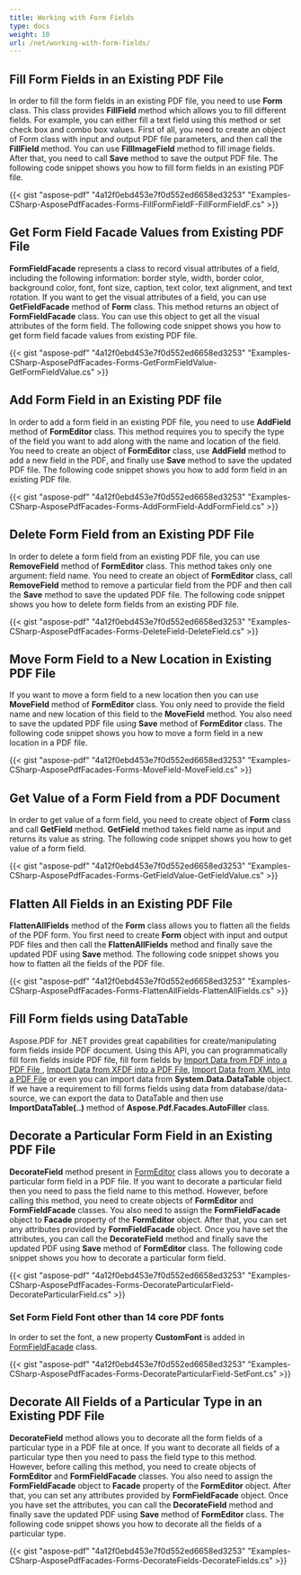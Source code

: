 ```yaml
---
title: Working with Form Fields
type: docs
weight: 10
url: /net/working-with-form-fields/
---
```


## **Fill Form Fields in an Existing PDF File**
In order to fill the form fields in an existing PDF file, you need to use **Form** class. This class provides **FillField** method which allows you to fill different fields. For example, you can either fill a text field using this method or set check box and combo box values. First of all, you need to create an object of Form class with input and output PDF file parameters, and then call the **FillField** method. You can use **FillImageField** method to fill image fields. After that, you need to call **Save** method to save the output PDF file. The following code snippet shows you how to fill form fields in an existing PDF file.



{{< gist "aspose-pdf" "4a12f0ebd453e7f0d552ed6658ed3253" "Examples-CSharp-AsposePdfFacades-Forms-FillFormFieldF-FillFormFieldF.cs" >}}
## **Get Form Field Facade Values from Existing PDF File**
**FormFieldFacade** represents a class to record visual attributes of a field, including the following information: border style, width, border color, background color, font, font size, caption, text color, text alignment, and text rotation. If you want to get the visual attributes of a field, you can use **GetFieldFacade** method of **Form** class. This method returns an object of **FormFieldFacade** class. You can use this object to get all the visual attributes of the form field. The following code snippet shows you how to get form field facade values from existing PDF file.



{{< gist "aspose-pdf" "4a12f0ebd453e7f0d552ed6658ed3253" "Examples-CSharp-AsposePdfFacades-Forms-GetFormFieldValue-GetFormFieldValue.cs" >}}
## **Add Form Field in an Existing PDF file**
In order to add a form field in an existing PDF file, you need to use **AddField** method of **FormEditor** class. This method requires you to specify the type of the field you want to add along with the name and location of the field. You need to create an object of **FormEditor** class, use **AddField** method to add a new field in the PDF, and finally use **Save** method to save the updated PDF file. The following code snippet shows you how to add form field in an existing PDF file.



{{< gist "aspose-pdf" "4a12f0ebd453e7f0d552ed6658ed3253" "Examples-CSharp-AsposePdfFacades-Forms-AddFormField-AddFormField.cs" >}}
## **Delete Form Field from an Existing PDF File**
In order to delete a form field from an existing PDF file, you can use **RemoveField** method of **FormEditor** class. This method takes only one argument: field name. You need to create an object of **FormEditor** class, call **RemoveField** method to remove a particular field from the PDF and then call the **Save** method to save the updated PDF file. The following code snippet shows you how to delete form fields from an existing PDF file.



{{< gist "aspose-pdf" "4a12f0ebd453e7f0d552ed6658ed3253" "Examples-CSharp-AsposePdfFacades-Forms-DeleteField-DeleteField.cs" >}}
## **Move Form Field to a New Location in Existing PDF File**
If you want to move a form field to a new location then you can use **MoveField** method of **FormEditor** class. You only need to provide the field name and new location of this field to the **MoveField** method. You also need to save the updated PDF file using **Save** method of **FormEditor** class. The following code snippet shows you how to move a form field in a new location in a PDF file.



{{< gist "aspose-pdf" "4a12f0ebd453e7f0d552ed6658ed3253" "Examples-CSharp-AsposePdfFacades-Forms-MoveField-MoveField.cs" >}}
## **Get Value of a Form Field from a PDF Document**
In order to get value of a form field, you need to create object of **Form** class and call **GetField** method. **GetField** method takes field name as input and returns its value as string.
The following code snippet shows you how to get value of a form field.



{{< gist "aspose-pdf" "4a12f0ebd453e7f0d552ed6658ed3253" "Examples-CSharp-AsposePdfFacades-Forms-GetFieldValue-GetFieldValue.cs" >}}
## **Flatten All Fields in an Existing PDF File**
**FlattenAllFields** method of the **Form** class allows you to flatten all the fields of the PDF form. You first need to create **Form** object with input and output PDF files and then call the **FlattenAllFields** method and finally save the updated PDF using **Save** method. The following code snippet shows you how to flatten all the fields of the PDF file.



{{< gist "aspose-pdf" "4a12f0ebd453e7f0d552ed6658ed3253" "Examples-CSharp-AsposePdfFacades-Forms-FlattenAllFields-FlattenAllFields.cs" >}}
## **Fill Form fields using DataTable**
Aspose.PDF for .NET provides great capabilities for create/manipulating form fields inside PDF document. Using this API, you can programmatically fill form fields inside PDF file, fill form fields by [Import Data from FDF into a PDF File ](/pdf/net/import-and-export-data/), [Import Data from XFDF into a PDF File](/pdf/net/import-and-export-data/), [Import Data from XML into a PDF File](/pdf/net/import-and-export-data/) or even you can import data from **System.Data.DataTable** object. If we have a requirement to fill forms fields using data from database/data-source, we can export the data to DataTable and then use **ImportDataTable(..)** method of **Aspose.Pdf.Facades.AutoFiller** class.
## **Decorate a Particular Form Field in an Existing PDF File**
**DecorateField** method present in [FormEditor](https://apireference.aspose.com/net/pdf/aspose.pdf.facades/formeditor) class allows you to decorate a particular form field in a PDF file. If you want to decorate a particular field then you need to pass the field name to this method. However, before calling this method, you need to create objects of **FormEditor** and **FormFieldFacade** classes. You also need to assign the **FormFieldFacade** object to **Facade** property of the **FormEditor** object. After that, you can set any attributes provided by **FormFieldFacade** object. Once you have set the attributes, you can call the **DecorateField** method and finally save the updated PDF using **Save** method of **FormEditor** class.
The following code snippet shows you how to decorate a particular form field.



{{< gist "aspose-pdf" "4a12f0ebd453e7f0d552ed6658ed3253" "Examples-CSharp-AsposePdfFacades-Forms-DecorateParticularField-DecorateParticularField.cs" >}}
### **Set Form Field Font other than 14 core PDF fonts**
In order to set the font, a new property **CustomFont** is added in [FormFieldFacade](https://apireference.aspose.com/net/pdf/aspose.pdf.facades/formfieldfacade) class.



{{< gist "aspose-pdf" "4a12f0ebd453e7f0d552ed6658ed3253" "Examples-CSharp-AsposePdfFacades-Forms-DecorateParticularField-SetFont.cs" >}}
## **Decorate All Fields of a Particular Type in an Existing PDF File**
**DecorateField** method allows you to decorate all the form fields of a particular type in a PDF file at once. If you want to decorate all fields of a particular type then you need to pass the field type to this method. However, before calling this method, you need to create objects of **FormEditor** and **FormFieldFacade** classes. You also need to assign the **FormFieldFacade** object to **Facade** property of the **FormEditor** object. After that, you can set any attributes provided by **FormFieldFacade** object. Once you have set the attributes, you can call the **DecorateField** method and finally save the updated PDF using **Save** method of **FormEditor** class. The following code snippet shows you how to decorate all the fields of a particular type.



{{< gist "aspose-pdf" "4a12f0ebd453e7f0d552ed6658ed3253" "Examples-CSharp-AsposePdfFacades-Forms-DecorateFields-DecorateFields.cs" >}}
